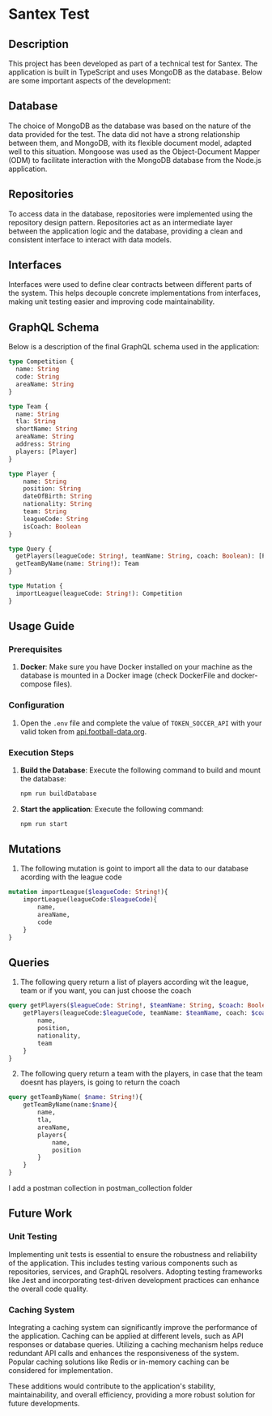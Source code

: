 # Santex Test

## Description

This project has been developed as part of a technical test for Santex. The application is built in TypeScript and uses MongoDB as the database. Below are some important aspects of the development:

## Database

The choice of MongoDB as the database was based on the nature of the data provided for the test. The data did not have a strong relationship between them, and MongoDB, with its flexible document model, adapted well to this situation. Mongoose was used as the Object-Document Mapper (ODM) to facilitate interaction with the MongoDB database from the Node.js application.

## Repositories

To access data in the database, repositories were implemented using the repository design pattern. Repositories act as an intermediate layer between the application logic and the database, providing a clean and consistent interface to interact with data models.

## Interfaces

Interfaces were used to define clear contracts between different parts of the system. This helps decouple concrete implementations from interfaces, making unit testing easier and improving code maintainability.

## GraphQL Schema

Below is a description of the final GraphQL schema used in the application:

```graphql
type Competition {
  name: String
  code: String
  areaName: String
}

type Team {
  name: String
  tla: String 
  shortName: String
  areaName: String
  address: String
  players: [Player]
}

type Player {
    name: String
    position: String
    dateOfBirth: String
    nationality: String
    team: String
    leagueCode: String
    isCoach: Boolean
}

type Query {
  getPlayers(leagueCode: String!, teamName: String, coach: Boolean): [Player]
  getTeamByName(name: String!): Team
}

type Mutation {
  importLeague(leagueCode: String!): Competition
}

```
## Usage Guide

### Prerequisites

1. **Docker**: Make sure you have Docker installed on your machine as the database is mounted in a Docker image (check DockerFile and docker-compose files).

### Configuration

1. Open the `.env` file and complete the value of `TOKEN_SOCCER_API` with your valid token from [api.football-data.org](https://www.football-data.org/).

### Execution Steps

1. **Build the Database**: Execute the following command to build and mount the database:

   ```bash
   npm run buildDatabase

   ```
2. **Start the application**: Execute the following command:

   ```bash
   npm run start

   ```

## Mutations 

1. The following mutation is goint to import all the data to our database acording with the league code

```graphql
mutation importLeague($leagueCode: String!){
    importLeague(leagueCode:$leagueCode){
        name,
        areaName,
        code
    }
}
```

## Queries

1. The following query return a list of players according wit the league, team or if you want, you can just choose the coach

```graphql
query getPlayers($leagueCode: String!, $teamName: String, $coach: Boolean){
    getPlayers(leagueCode:$leagueCode, teamName: $teamName, coach: $coach){
        name,
        position,
        nationality,
        team
    }
}
```

2. The following query return a team with the players, in case that the team doesnt has players, is going to return the coach

```graphql
query getTeamByName( $name: String!){
    getTeamByName(name:$name){
        name,
        tla,
        areaName,
        players{
            name,
            position
        }
    }
}
```

I add a postman collection in postman_collection folder

## Future Work

### Unit Testing

Implementing unit tests is essential to ensure the robustness and reliability of the application. This includes testing various components such as repositories, services, and GraphQL resolvers. Adopting testing frameworks like Jest and incorporating test-driven development practices can enhance the overall code quality.

### Caching System

Integrating a caching system can significantly improve the performance of the application. Caching can be applied at different levels, such as API responses or database queries. Utilizing a caching mechanism helps reduce redundant API calls and enhances the responsiveness of the system. Popular caching solutions like Redis or in-memory caching can be considered for implementation.

These additions would contribute to the application's stability, maintainability, and overall efficiency, providing a more robust solution for future developments.
